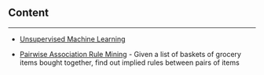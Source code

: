 ## Content
---

* <ins>Unsupervised Machine Learning</ins>

* [Pairwise Association Rule Mining](https://github.com/alanchn31/Pairwise-Assoc-Rules) - Given a list of baskets of grocery items bought together, find out implied rules between pairs of items